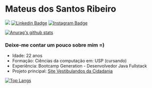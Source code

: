 # Mateus dos Santos Ribeiro
![](https://media-exp1.licdn.com/dms/image/C4D16AQH-gCj9vSmX0Q/profile-displaybackgroundimage-shrink_200_800/0/1602151725738?e=1611187200&v=beta&t=3qSBAMOHH_6uxCVgl4rSJmeOuf90P6xznueRhHvVTpc)
[![Linkedin Badge](https://img.shields.io/badge/linkedin-%230077B5.svg?&style=for-the-badge&logo=linkedin&logoColor=white&link=https://www.linkedin.com/in/mateus-ribeiro-b104a9120/)](https://www.linkedin.com/in/mateus-ribeiro-b104a9120/)
[![Instagram Badge](https://img.shields.io/badge/instagram-%23E4405F.svg?&style=for-the-badge&logo=instagram&logoColor=white&link=https://www.instagram.com/mateus_s_ribeiro/)](https://www.instagram.com/mateus_s_ribeiro/)

[![Anurag's github stats](https://github-readme-stats.vercel.app/api?username=MateusBCC020)](https://github.com/MateusBCC020)

### Deixe-me contar um pouco sobre mim =)
* Idade: 22 anos
* Formação: Ciências da computação em: USP (cursando)
* Experiência: Bootcamp Generation - Desenvolvedor Java Fullstack
* Projeto principal: [Site Vestibulandos da Cidadania](https://www.vestibulandosdacidadania.org/)

[![Top Langs](https://github-readme-stats.vercel.app/api/top-langs/?username=MateusBCC020&layout=compact)](https://github.com/MateusBCC020)

